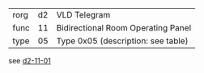 
|    |   |   |
| -- | - | - |
| rorg | d2 | VLD Telegram |
| func | 11 | Bidirectional Room Operating Panel |
| type | 05 | Type 0x05 (description: see table) |

see [d2-11-01](d2-11-01.md)
  